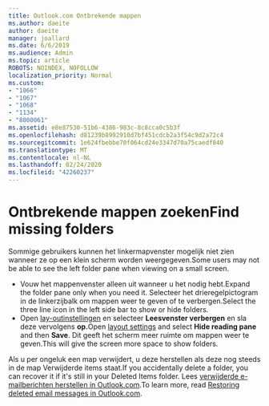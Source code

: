 ```yaml
---
title: Outlook.com Ontbrekende mappen
ms.author: daeite
author: daeite
manager: joallard
ms.date: 6/6/2019
ms.audience: Admin
ms.topic: article
ROBOTS: NOINDEX, NOFOLLOW
localization_priority: Normal
ms.custom:
- "1066"
- "1067"
- "1068"
- "1134"
- "8000061"
ms.assetid: e8e87530-51b6-4386-983c-8c8cca0c5b3f
ms.openlocfilehash: d81239b8992910d7bf451cdcb2a3f54c9d2a72c4
ms.sourcegitcommit: 1e624fbebbe70f064cd24e3347d70a75caedf840
ms.translationtype: MT
ms.contentlocale: nl-NL
ms.lasthandoff: 02/24/2020
ms.locfileid: "42260237"
---
```

# <a name="find-missing-folders"></a><span data-ttu-id="7e1ea-102">Ontbrekende mappen zoeken</span><span class="sxs-lookup"><span data-stu-id="7e1ea-102">Find missing folders</span></span>

<span data-ttu-id="7e1ea-103">Sommige gebruikers kunnen het linkermapvenster mogelijk niet zien wanneer ze op een klein scherm worden weergegeven.</span><span class="sxs-lookup"><span data-stu-id="7e1ea-103">Some users may not be able to see the left folder pane when viewing on a small screen.</span></span>

- <span data-ttu-id="7e1ea-104">Vouw het mappenvenster alleen uit wanneer u het nodig hebt.</span><span class="sxs-lookup"><span data-stu-id="7e1ea-104">Expand the folder pane only when you need it.</span></span> <span data-ttu-id="7e1ea-105">Selecteer het drieregelpictogram in de linkerzijbalk om mappen weer te geven of te verbergen.</span><span class="sxs-lookup"><span data-stu-id="7e1ea-105">Select the three line icon in the left side bar to show or hide folders.</span></span>
- <span data-ttu-id="7e1ea-106">Open [lay-outinstellingen](https://outlook.live.com/mail/options/mail/layout) en selecteer **Leesvenster verbergen** en sla deze vervolgens **op.**</span><span class="sxs-lookup"><span data-stu-id="7e1ea-106">Open [layout settings](https://outlook.live.com/mail/options/mail/layout) and select **Hide reading pane** and then **Save**.</span></span> <span data-ttu-id="7e1ea-107">Dit geeft het scherm meer ruimte om mappen weer te geven.</span><span class="sxs-lookup"><span data-stu-id="7e1ea-107">This will give the screen more space to show folders.</span></span>

<span data-ttu-id="7e1ea-108">Als u per ongeluk een map verwijdert, u deze herstellen als deze nog steeds in de map Verwijderde items staat.</span><span class="sxs-lookup"><span data-stu-id="7e1ea-108">If you accidentally delete a folder, you can recover it if it's still in your Deleted Items folder.</span></span> <span data-ttu-id="7e1ea-109">Lees [verwijderde e-mailberichten herstellen in Outlook.com](https://support.office.com/article/cf06ab1b-ae0b-418c-a4d9-4e895f83ed50).</span><span class="sxs-lookup"><span data-stu-id="7e1ea-109">To learn more, read [Restoring deleted email messages in Outlook.com](https://support.office.com/article/cf06ab1b-ae0b-418c-a4d9-4e895f83ed50).</span></span>
